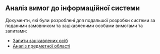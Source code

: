 ## Аналіз вимог до інформаційної системи

Документи, які були розроблені для подальшої розробки системи за поданими замовником та зацікавленими особами вимогами та запитами:

+ [Запити зацікавлених осіб](https://github.com/KepAlex-404/database_basics_template/blob/master/docs/requirements/stakeholders-needs.md)
+ [Аналіз предметної області](https://github.com/KepAlex-404/database_basics_template/blob/master/docs/requirements/state-of-the-art.md)
